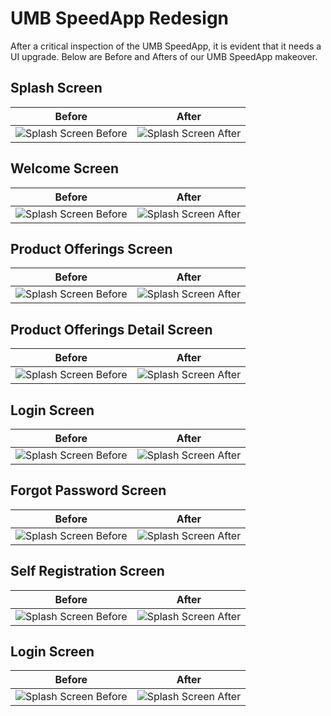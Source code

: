 # UMB SpeedApp Redesign

After a critical inspection of the UMB SpeedApp, it is evident that it needs a UI upgrade. Below are Before and Afters of our UMB SpeedApp makeover.

## Splash Screen

Before  | After
--------  |---------
![Splash Screen Before](/docs/assets/O-SplashScreen.jpeg) | ![Splash Screen After](/docs/assets/N-Onboarding-1.jpg)

## Welcome Screen

Before  | After
--------  |---------
![Splash Screen Before](/docs/assets/O-Onboarding.jpeg) | ![Splash Screen After](/docs/assets/N-Welcome.jpg)

## Product Offerings Screen

Before  | After
--------  |---------
![Splash Screen Before](/docs/assets/O-ProductOfferings.jpeg) | ![Splash Screen After](/docs/assets/N-ProductOfferings.jpg)

## Product Offerings Detail Screen

Before  | After
--------  |---------
![Splash Screen Before](/docs/assets/O-ProductOfferings-Detail.jpeg) | ![Splash Screen After](/docs/assets/N-ProductOffering-Detail.jpg)

## Login Screen

Before  | After
--------  |---------
![Splash Screen Before](/docs/assets/O-Login.jpeg) | ![Splash Screen After](/docs/assets/N-Login.jpg)

## Forgot Password Screen

Before  | After
--------  |---------
![Splash Screen Before](/docs/assets/O-Login.jpeg) | ![Splash Screen After](/docs/assets/N-Login.jpeg)

## Self Registration Screen

Before  | After
--------  |---------
![Splash Screen Before](/docs/assets/O-SelfRegistration-Banking.jpeg) | ![Splash Screen After](/docs/assets/N-Login.jpeg)

## Login Screen

Before  | After
--------  |---------
![Splash Screen Before](/docs/assets/O-Login.jpeg) | ![Splash Screen After](/docs/assets/N-Login.jpeg)